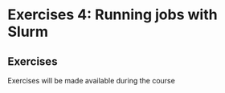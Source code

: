 # Exercises 4: Running jobs with Slurm

<!--
## Intro

For these exercises, you'll need to take care of some settings:

-   For the CPU exercises we advise to use the `small` partition and for the 
    exercises on GPU the `standard-g` partition.

-   During the course you can use the course training project `project_465001102`
    for these exercises. A few days after the course you will need to use a different project
	on LUMI. 

-   On May 3 we have a reservation that you can use (through `#SBATCH --reservation=...`):
  
    -   For the `small` partition, the reservation name is `LUMI_Intro_SURF_small`

    -   For the `standard-g` partition, the reservation name is `LUMI_Intro_SURF_standardg`

An alternative (during the course only) for manually specifying these parameters, is to set
them through modules. For this, first add an additional directory to the module search path:

```
module use /appl/local/training/modules/2day-20241210
```

and then you can load either the module `exercises/small` or `exercises/standard-g`.

!!! Note "Check what these modules do..."
    Try, e.g., 

	```
	module show exercises/small
	```

	to get an idea of what these modules do. Can you see which environment variables they set?
-->


## Exercises

Exercises will be made available during the course

<!--
-   Start with the [exercises on "Slurm on LUMI"](E07-Slurm.md)
-   Proceed with the [exercises on "Process and Thread Distribution and Binding"](E08-Binding.md)
-->
